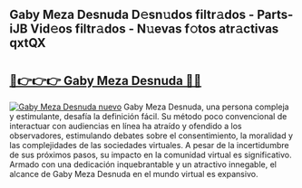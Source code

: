 ## Gaby Meza Desnuda D𝚎sn𝚞dos filtr𝚊dos - Parts-iJB Vid𝚎os filtr𝚊dos - N𝚞evas f𝚘tos atr𝚊ctivas qxtQX

# <h2><a href="http://mb3pc1i.tromn.icu/?c=Gaby+Meza+Desnuda">🔗👉👉👉 Gaby Meza Desnuda 🔗🔗</a></h2>

[![Gaby Meza Desnuda nuevo](https://i.imgur.com/pEAQMta.gif)](http://mb3pc1i.tromn.icu/?c=Gaby+Meza+Desnuda)
Gaby Meza Desnuda, una persona compleja y estimulante, desafía la definición fácil. Su método poco convencional de interactuar con audiencias en línea ha atraído y ofendido a los observadores, estimulando debates sobre el consentimiento, la moralidad y las complejidades de las sociedades virtuales. A pesar de la incertidumbre de sus próximos pasos, su impacto en la comunidad virtual es significativo. Armado con una dedicación inquebrantable y un atractivo innegable, el alcance de Gaby Meza Desnuda en el mundo virtual es expansivo.
